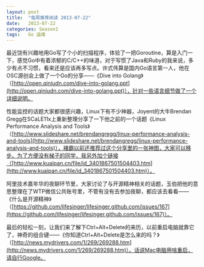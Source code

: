 ```yaml
---
layout: post
title:  "每周推荐阅读 2013-07-22"
date:   2013-07-22
categories: Season1
tags:   Go 运维
---
```


最近饶有兴趣地用Go写了个小的扫描程序，体验了一把Goroutine，算是入门一下，感觉Go中有着浓郁的C/C++的味道，对于写惯了Java和Ruby的我来说，多少有点不习惯，看来还是应该再多写点。许式伟算是国内Go语言第一人，他在OSC源创会上做了一个Go的分享——《Dive into Golang》（[http://open.qiniudn.com/dive-into-golang.ppt](http://open.qiniudn.com/dive-into-golang.ppt)），针对一些语言细节做了一个详细说明。

性能监控的话题大家都很感兴趣，Linux下有不少神器，Joyent的大牛Brendan Gregg在SCaLE11x上重新整理分享了一下他之前的一个话题《Linux Performance Analysis and Tools》（[http://www.slideshare.net/brendangregg/linux-performance-analysis-and-tools](http://www.slideshare.net/brendangregg/linux-performance-analysis-and-tools)），褚霸以前还推荐过这个分享里的一张神图，大家可以移步。为了方便没有梯子的同学，我另外加个链接（[http://www.kuaipan.cn/file/id_3401867501504403.htm](http://www.kuaipan.cn/file/id_3401867501504403.htm)）。

阿里技术嘉年华的夜聊环节里，大家讨论了与开源精神相关的话题，玉伯把他的意思整理在了WTP微信公共账号里，不管有没有去参加夜聊，都应该去看看——《什么是开源精神》（[https://github.com/lifesinger/lifesinger.github.com/issues/167](https://github.com/lifesinger/lifesinger.github.com/issues/167)）。

最后的轻松一刻，让我们来了解下Ctrl+Alt+Delete的来历，以前重启电脑就靠它了，神奇的组合键——《你知道Ctrl+Alt+Delete是怎么来的吗？》（[http://news.mydrivers.com/1/269/269288.htm](http://news.mydrivers.com/1/269/269288.htm)）。话说Mac电脑用啥重启，请自行Google。
